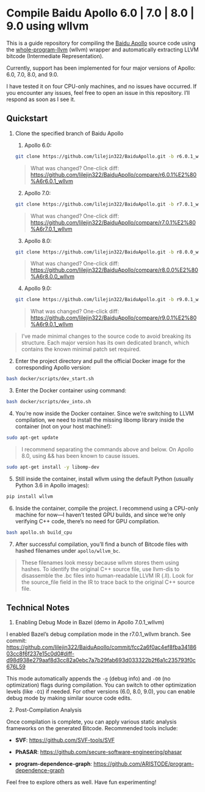 # Compile Baidu Apollo 6.0 | 7.0 | 8.0 | 9.0 using wllvm

This is a guide repository for compiling the [Baidu Apollo](https://github.com/ApolloAuto/apollo) source code using the [whole-program-llvm](https://github.com/travitch/whole-program-llvm) (wllvm) wrapper and automatically extracting LLVM bitcode (Intermediate Representation).

Currently, support has been implemented for four major versions of Apollo: 6.0, 7.0, 8.0, and 9.0.

I have tested it on four CPU-only machines, and no issues have occurred. If you encounter any issues, feel free to open an issue in this repository. I’ll respond as soon as I see it.

## Quickstart

1. Clone the specified branch of Baidu Apollo

    1. Apollo 6.0:
    ```bash
    git clone https://github.com/lilejin322/BaiduApollo.git -b r6.0.1_wllvm
    ```
    > What was changed? One-click diff: https://github.com/lilejin322/BaiduApollo/compare/r6.0.1%E2%80%A6r6.0.1_wllvm
    2. Apollo 7.0:
    ```bash
    git clone https://github.com/lilejin322/BaiduApollo.git -b r7.0.1_wllvm
    ```
    > What was changed? One-click diff: https://github.com/lilejin322/BaiduApollo/compare/r7.0.1%E2%80%A6r7.0.1_wllvm
    3. Apollo 8.0:
    ```bash
    git clone https://github.com/lilejin322/BaiduApollo.git -b r8.0.0_wllvm
    ```
    > What was changed? One-click diff: https://github.com/lilejin322/BaiduApollo/compare/r8.0.0%E2%80%A6r8.0.0_wllvm
    4. Apollo 9.0:
    ```bash
    git clone https://github.com/lilejin322/BaiduApollo.git -b r9.0.1_wllvm
    ```
    > What was changed? One-click diff: https://github.com/lilejin322/BaiduApollo/compare/r9.0.1%E2%80%A6r9.0.1_wllvm

> I’ve made minimal changes to the source code to avoid breaking its structure. Each major version has its own dedicated branch, which contains the known minimal patch set required.

2. Enter the project directory and pull the official Docker image for the corresponding Apollo version:
```bash
bash docker/scripts/dev_start.sh
```

3. Enter the Docker container using command:
```bash
bash docker/scripts/dev_into.sh
```

4. You’re now inside the Docker container. Since we’re switching to LLVM compilation, we need to install the missing libomp library inside the container (not on your host machine!):
```bash
sudo apt-get update
```
> I recommend separating the commands above and below. On Apollo 8.0, using && has been known to cause issues.
```bash
sudo apt-get install -y libomp-dev
```

5. Still inside the container, install wllvm using the default Python (usually Python 3.6 in Apollo images):
```bash
pip install wllvm
```

6. Inside the container, compile the project. I recommend using a CPU-only machine for now—I haven’t tested GPU builds, and since we’re only verifying C++ code, there’s no need for GPU compilation.
```bash
bash apollo.sh build_cpu
```

7. After successful compilation, you’ll find a bunch of Bitcode files with hashed filenames under `apollo/wllvm_bc`.

> These filenames look messy because wllvm stores them using hashes. To identify the original C++ source file, use llvm-dis to disassemble the .bc files into human-readable LLVM IR (.ll). Look for the source_file field in the IR to trace back to the original C++ source file.

## Technical Notes

1. Enabling Debug Mode in Bazel (demo in Apollo 7.0.1_wllvm)

I enabled Bazel’s debug compilation mode in the r7.0.1_wllvm branch. See commit:
https://github.com/lilejin322/BaiduApollo/commit/fcc2a6f0ac4ef8fba3418603cc8f6f237e15c0d0#diff-d98d938e279aaf8d3cc82a0ebc7a7b29fab693d033322b2f6a1c235793f0c676L59

This mode automatically appends the `-g` (debug info) and `-O0` (no optimization) flags during compilation.
You can switch to other optimization levels (like `-O1`) if needed. For other versions (6.0, 8.0, 9.0), you can enable debug mode by making similar source code edits.

2. Post-Compilation Analysis

Once compilation is complete, you can apply various static analysis frameworks on the generated Bitcode. Recommended tools include:

- **SVF**: https://github.com/SVF-tools/SVF

- **PhASAR**: https://github.com/secure-software-engineering/phasar

- **program-dependence-graph**: https://github.com/ARISTODE/program-dependence-graph

Feel free to explore others as well. Have fun experimenting!
